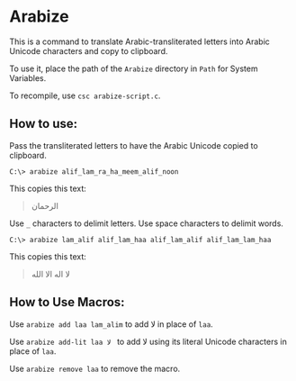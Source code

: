# Arabize

This is a command to translate Arabic-transliterated letters into Arabic Unicode characters and copy to clipboard.

To use it, place the path of the `Arabize` directory in `Path` for System Variables.

To recompile, use `csc arabize-script.c`.

## How to use:

Pass the transliterated letters to have the Arabic Unicode copied to clipboard.

```
C:\> arabize alif_lam_ra_ha_meem_alif_noon
```

This copies this text:

> الرحمان 

Use `_` characters to delimit letters. Use space characters to delimit words.

```
C:\> arabize lam_alif alif_lam_haa alif_lam_alif alif_lam_lam_haa
```

This copies this text:

> لا اله الا الله 

## How to Use Macros:

Use `arabize add laa lam_alim` to add لا in place of `laa`.

Use `arabize add-lit laa لا ` to add لا using its literal Unicode characters in place of `laa`.

Use `arabize remove laa` to remove the macro.
